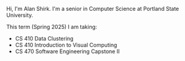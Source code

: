 Hi, I'm Alan Shirk. I'm a senior in Computer Science at Portland State University.

This term (Spring 2025) I am taking:

- CS 410 Data Clustering
- CS 410 Introduction to Visual Computing
- CS 470 Software Engineering Capstone II
